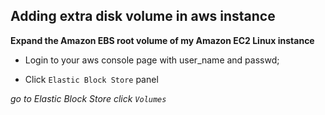 ## Adding extra disk volume in aws instance

**Expand the Amazon EBS root volume of my Amazon EC2 Linux instance**

- Login to your aws console page with user_name and passwd;

- Click `Elastic Block Store` panel

_go to Elastic Block Store click `Volumes`_
